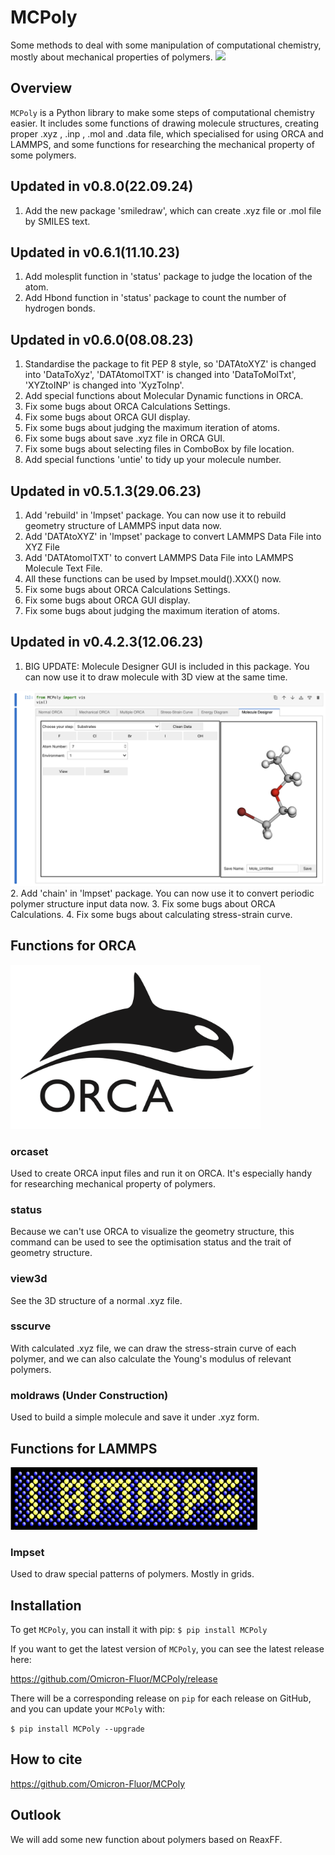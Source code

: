 # MCPoly
Some methods to deal with some manipulation of computational chemistry, mostly about mechanical properties of polymers.
![](./reference/function.png)

## Overview
`MCPoly` is a Python library to make some steps of computational chemistry easier. It includes some functions of drawing molecule structures, creating proper .xyz , .inp , .mol and .data file, which specialised for using ORCA and LAMMPS, and some functions for researching the mechanical property of some polymers.

## Updated in v0.8.0(22.09.24)
1. Add the new package 'smiledraw', which can create .xyz file or .mol file by SMILES text.

## Updated in v0.6.1(11.10.23)
1. Add molesplit function in 'status' package to judge the location of the atom.
2. Add Hbond function in 'status' package to count the number of hydrogen bonds.

## Updated in v0.6.0(08.08.23)
1. Standardise the package to fit PEP 8 style, so 'DATAtoXYZ' is changed into 'DataToXyz', 'DATAtomolTXT' is changed into 'DataToMolTxt', 'XYZtoINP' is changed into 'XyzToInp'.
2. Add special functions about Molecular Dynamic functions in ORCA.
3. Fix some bugs about ORCA Calculations Settings.
4. Fix some bugs about ORCA GUI display.
5. Fix some bugs about judging the maximum iteration of atoms.
6. Fix some bugs about save .xyz file in ORCA GUI.
7. Fix some bugs about selecting files in ComboBox by file location.
8. Add special functions 'untie' to tidy up your molecule number.

## Updated in v0.5.1.3(29.06.23)
1. Add 'rebuild' in 'lmpset' package. You can now use it to rebuild geometry structure of LAMMPS input data now.
2. Add 'DATAtoXYZ' in 'lmpset' package to convert LAMMPS Data File into XYZ File
3. Add 'DATAtomolTXT' to convert LAMMPS Data File into LAMMPS Molecule Text File.
4. All these functions can be used by lmpset.mould().XXX() now.
5. Fix some bugs about ORCA Calculations Settings.
6. Fix some bugs about ORCA GUI display.
7. Fix some bugs about judging the maximum iteration of atoms.

## Updated in v0.4.2.3(12.06.23)
1. BIG UPDATE: Molecule Designer GUI is included in this package. You can now use it to draw molecule with 3D view at the same time.
<img src="https://github.com/Omicron-Fluor/MCPoly/blob/main/reference/moldraw_gui.png">
2. Add 'chain' in 'lmpset' package. You can now use it to convert periodic polymer structure input data now.
3. Fix some bugs about ORCA Calculations.
4. Fix some bugs about calculating stress-strain curve.

## Functions for ORCA
<img src="https://github.com/Omicron-Fluor/MCPoly/blob/main/reference/ORCA.png" width="400" height="263" >

### orcaset
Used to create ORCA input files and run it on ORCA. It's especially handy for researching mechanical property of polymers.

### status
Because we can't use ORCA to visualize the geometry structure, this command can be used to see the optimisation status and the trait of geometry structure.

### view3d
See the 3D structure of a normal .xyz file.

### sscurve
With calculated .xyz file, we can draw the stress-strain curve of each polymer, and we can also calculate the Young's modulus of relevant polymers.

### moldraws (Under Construction)
Used to build a simple molecule and save it under .xyz form.

## Functions for LAMMPS
<img src="https://github.com/Omicron-Fluor/MCPoly/blob/main/reference/LAMMPS.png" width="395" height="100" >

### lmpset
Used to draw special patterns of polymers. Mostly in grids.

## Installation
To get `MCPoly`, you can install it with pip:
    `$ pip install MCPoly`

If you want to get the latest version of `MCPoly`, you can see the latest release here:

<https://github.com/Omicron-Fluor/MCPoly/release> 

There will be a corresponding release on `pip` for each release on GitHub, and you can update your `MCPoly` with:

`$ pip install MCPoly --upgrade`

## How to cite
<https://github.com/Omicron-Fluor/MCPoly>

## Outlook
We will add some new function about polymers based on ReaxFF.
